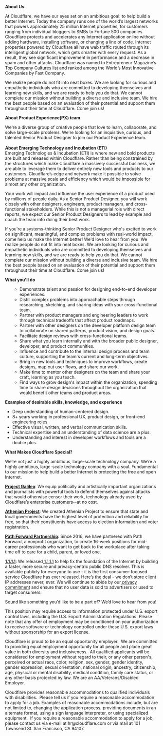 <div class="content-intro">
	<div><strong>About Us</strong></div>
	<div>
		<p><span style="font-weight: 400;">At Cloudflare, we have our eyes set on an ambitious goal: to help build a better Internet. Today the company runs one of the world’s largest networks that powers approximately 25 million Internet properties, for customers ranging from individual bloggers to SMBs to Fortune 500 companies. Cloudflare protects and accelerates any Internet application online without adding hardware, installing software, or changing a line of code. Internet properties powered by Cloudflare all have web traffic routed through its intelligent global network, which gets smarter with every request. As a result, they see significant improvement in performance and a decrease in spam and other attacks. Cloudflare was named to Entrepreneur Magazine’s Top Company Cultures list and ranked among the World’s Most Innovative Companies by Fast Company.</span><span style="font-weight: 400;">&nbsp;</span></p>
		<p><span style="font-weight: 400;">We realize people do not fit into neat boxes. We are looking for curious and empathetic individuals who are committed to developing themselves and learning new skills, and we are ready to help you do that. We cannot complete our mission without building a diverse and inclusive team. We hire the best people based on an evaluation of their potential and support them throughout their time at Cloudflare. Come join us!&nbsp;</span></p>
	</div>
</div>
<p><strong>About Product Experience(PX) team</strong></p>
<p><span style="font-weight: 400;">We're a diverse group of creative people that love to learn, collaborate, and solve large-scale problems. We're looking for an inquisitive, curious, and talented Senior Product Designer to join our Product Experience team.</span><span style="font-weight: 400;"><br></span><span style="font-weight: 400;"><br></span><strong>About </strong><strong>Emerging Technology and Incubation (ETI)</strong><span style="font-weight: 400;"><br></span><span style="font-weight: 400;">Emerging Technologies &amp; Incubation (ETI) is where new and bold products are built and released within Cloudflare. Rather than being constrained by the structures which make Cloudflare a massively successful business, we are able to leverage them to deliver entirely new tools and products to our customers. Cloudflare’s edge and network make it possible to solve problems at massive scale and efficiency which would be impossible for almost any other organization.</span></p>
<p><span style="font-weight: 400;">Your work will impact and influence the user experience of a product used by millions of people daily. As a Senior Product Designer, you will work closely with other designers, engineers, product managers, and cross-functional stakeholders. While this is not a managerial role with direct reports, we expect our Senior Product Designers to lead by example and coach the team into doing their best work.</span></p>
<p><span style="font-weight: 400;">If you're a systems-thinking Senior Product Designer who's excited to work on significant, meaningful, and complex problems with real-world impact, come help us make the Internet better! We'd love to hear from you. We realize people do not fit into neat boxes. We are looking for curious and empathetic individuals who are committed to developing themselves and learning new skills, and we are ready to help you do that. We cannot complete our mission without building a diverse and inclusive team. We hire the best people based on an evaluation of their potential and support them throughout their time at Cloudflare. Come join us!&nbsp;</span></p>
<p><strong>What you'll do</strong></p>
<ul>
	<ul>
		<li style="font-weight: 400;"><span style="font-weight: 400;">Demonstrate talent and passion for designing end-to-end developer experiences.</span></li>
		<li style="font-weight: 400;"><span style="font-weight: 400;">Distill complex problems into approachable steps through researching, sketching, and sharing ideas with your cross-functional team.</span></li>
		<li style="font-weight: 400;"><span style="font-weight: 400;">Partner with product managers and engineering leaders to work through technical tradeoffs that affect product roadmaps.</span></li>
		<li style="font-weight: 400;"><span style="font-weight: 400;">Partner with other designers on the developer platform design team to collaborate on shared patterns, product vision, and design goals.</span></li>
		<li style="font-weight: 400;"><span style="font-weight: 400;">Facilitate design reviews with cross-functional teams.</span></li>
		<li style="font-weight: 400;"><span style="font-weight: 400;">Share what you learn internally and with the broader public designer, developer, and product communities.</span></li>
		<li style="font-weight: 400;"><span style="font-weight: 400;">Influence and contribute to the internal design process and team culture, supporting the team's current and long-term objectives.</span></li>
		<li style="font-weight: 400;"><span style="font-weight: 400;">Bring in new tools and techniques to improve workflows, create designs, map out user flows, and share our work.</span></li>
		<li style="font-weight: 400;"><span style="font-weight: 400;">Make time to mentor other designers on the team and share your craft, learning as you teach.</span></li>
		<li style="font-weight: 400;"><span style="font-weight: 400;">Find ways to grow design's impact within the organization, spending time to share design decisions throughout the organization that would benefit other teams and product areas</span><strong>.</strong></li>
	</ul>
</ul>
<p><strong>Examples of desirable skills, knowledge, and experience</strong></p>
<ul>
	<li style="font-weight: 400;"><span style="font-weight: 400;">Deep understanding of human-centered design.</span></li>
	<li style="font-weight: 400;"><span style="font-weight: 400;">8+ years working in professional UX, product design, or front-end engineering roles.</span></li>
	<li style="font-weight: 400;"><span style="font-weight: 400;">Effective visual, written, and verbal communication skills.</span></li>
	<li style="font-weight: 400;"><span style="font-weight: 400;">Technical expertise and an understanding of data science are a plus.</span></li>
	<li style="font-weight: 400;"><span style="font-weight: 400;">Understanding and interest in developer workflows and tools are a double plus.</span></li>
</ul>
<div class="content-conclusion">
	<p><strong>What Makes Cloudflare Special?</strong></p>
	<p><span style="font-weight: 400;">We’re not just a highly ambitious, large-scale technology company. We’re a highly ambitious, large-scale technology company with a soul. Fundamental to our mission to help build a better Internet is protecting the free and open Internet.</span></p>
	<p><a href="https://blog.cloudflare.com/protecting-free-expression-online/"><strong>Project Galileo</strong></a><span style="font-weight: 400;">: We equip politically and artistically important organizations and journalists with powerful tools to defend themselves against attacks that would otherwise censor their work, technology already used by Cloudflare’s enterprise customers--at no cost.</span></p>
	<p><strong><a href="https://www.cloudflare.com/athenian/">Athenian Project</a></strong><span style="font-weight: 400;">: We created Athenian Project to ensure that state and local governments have the highest level of protection and reliability for free, so that their constituents have access to election information and voter registration.</span></p>
	<p><a href="https://blog.cloudflare.com/tag/path-forward/"><strong>Path Forward Partnership</strong></a><span style="font-weight: 400;">: Since 2016, we have partnered with Path Forward, a nonprofit organization, to create 16-week positions for mid-career professionals who want to get back to the workplace after taking time off to care for a child, parent, or loved one.</span></p>
	<p><a href="https://1.1.1.1/"><strong>1.1.1.1</strong></a><span style="font-weight: 400;">: We released</span><a href="https://1.1.1.1/"> <span style="font-weight: 400;">1.1.1.1</span></a><span style="font-weight: 400;"> to help fix the foundation of the Internet by building a faster, more secure and privacy-centric public DNS resolver. This is available publicly for everyone to use - it is the first consumer-focused service Cloudflare has ever released. Here’s the deal - we don’t store client IP addresses never, ever. We will continue to abide by our</span><a href="https://developers.cloudflare.com/1.1.1.1/privacy/public-dns-resolver"> privacy commitment</a><span style="font-weight: 400;"> and ensure that no user data is sold to advertisers or used to target consumers.</span></p>
	<p><span style="font-weight: 400;">Sound like something you’d like to be a part of? We’d love to hear from you!</span></p>
	<p><span style="font-weight: 400;">This position may require access to information protected under U.S. export control laws, including the U.S. Export Administration Regulations. Please note that any offer of employment may be conditioned on your authorization to receive software or technology controlled under these U.S. export laws without sponsorship for an export license.</span></p>
	<p><span style="font-weight: 400;">Cloudflare is proud to be an equal opportunity employer. &nbsp;We are committed to providing equal employment opportunity for all people and place great value in both diversity and inclusiveness. &nbsp;All qualified applicants will be considered for employment without regard to their, or any other person's, perceived or actual</span> <span style="font-weight: 400;">race, color, religion, sex, gender, gender identity, gender expression, sexual orientation, national origin, ancestry, citizenship, age, physical or mental disability, medical condition, family care status, or any other basis protected by law. </span><span style="font-weight: 400;">We are an AA/Veterans/Disabled Employer.</span></p>
	<p><span style="font-weight: 400;">Cloudflare provides reasonable accommodations to qualified individuals with disabilities. &nbsp;Please tell us if you require a reasonable accommodation to apply for a job. Examples of reasonable accommodations include, but are not limited to, changing the application process, providing documents in an alternate format, using a sign language interpreter, or using specialized equipment. &nbsp;If you require a reasonable accommodation to apply for a job, please contact us via e-mail at </span><span style="font-weight: 400;">hr@cloudflare.com</span><span style="font-weight: 400;"> or via mail at 101 Townsend St. San Francisco, CA 94107.</span></p>
</div>